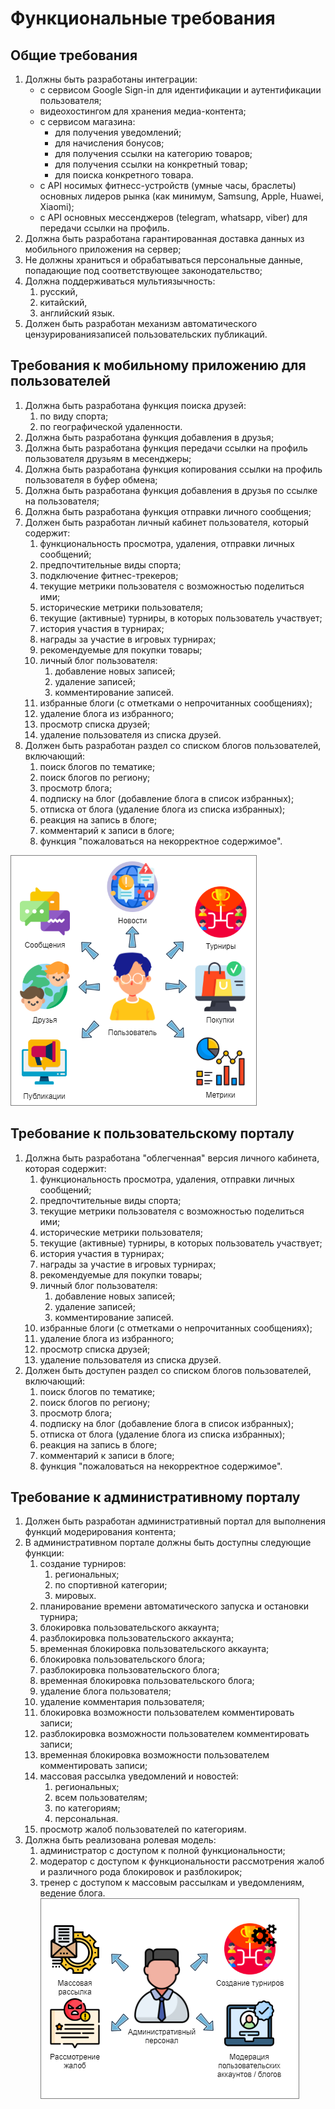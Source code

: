 # Функциональные требования
## Общие требования
1. Должны быть разработаны интеграции:
   - с сервисом Google Sign-in для идентификации и аутентификации пользователя;
   - видеохостингом для хранения медиа-контента;
   - с сервисом магазина:
     * для получения уведомлений; 
     * для начисления бонусов;
     * для получения ссылки на категорию товаров;
     * для получения ссылки на конкретный товар;
     * для поиска конкретного товара.
   - с API носимых фитнесс-устройств (умные часы, браслеты) основных лидеров рынка (как минимум, Samsung, Apple, Huawei, Xiaomi);
   - с API основных мессенджеров (telegram, whatsapp, viber) для передачи ссылки на профиль.
2. Должна быть разработана гарантированная доставка данных из мобильного приложения на сервер;
3. Не должны храниться и обрабатываться персональные данные, попадающие под соответствующее законодательство;
4. Должна поддерживаться мультиязычность:
   1. русский,
   2. китайский,
   3. английский язык.
5. Должен быть разработан механизм автоматического цензурированиязаписей пользовательских публикаций.
## Требования к мобильному приложению для пользователей
1. Должна быть разработана функция поиска друзей:
   1. по виду спорта;
   2. по географической удаленности.
2. Должна быть разработана функция добавления в друзья;
3. Должна быть разработана функция передачи ссылки на профиль пользователя друзьям в месенджеры;
4. Должна быть разработана функция копирования ссылки на профиль пользователя в буфер обмена;
5. Должна быть разработана функция добавления в друзья по ссылке на пользователя;
6. Должна быть разработана функция отправки личного сообщения;
7. Должен быть разработан личный кабинет пользователя, который содержит:
    1. функциональность просмотра, удаления, отправки личных сообщений;
    2. предпочтительные виды спорта;
    3. подключение фитнес-трекеров;
    4. текущие метрики пользователя с возможностью поделиться ими;
    5. исторические метрики пользователя;
    6. текущие (активные) турниры, в которых пользователь участвует;
    7. история участия в турнирах;
    8. награды за участие в игровых турнирах;
    9. рекомендуемые для покупки товары;
    10. личный блог пользователя:
        1. добавление новых записей;
        2. удаление записей;
        3. комментирование записей.
    11. избранные блоги (с отметками о непрочитанных сообщениях);
    12. удаление блога из избранного;
    13. просмотр списка друзей;
    14. удаление пользователя из списка друзей.
8. Должен быть разработан раздел со списком блогов пользователей, включающий:
    1. поиск блогов по тематике;
    2. поиск блогов по региону;
    3. просмотр блога;
    4. подписку на блог (добавление блога в список избранных);
    5. отписка от блога (удаление блога из списка избранных);
    6. реакция на запись в блоге;
    7. комментарий к записи в блоге;
    8. функция "пожаловаться на некорректное содержимое".

![img.png](img.png)
## Требование к пользовательскому порталу
1. Должна быть разработана "облегченная" версия личного кабинета, которая содержит:
    1. функциональность просмотра, удаления, отправки личных сообщений;
    2. предпочтительные виды спорта;
    4. текущие метрики пользователя с возможностью поделиться ими;
    5. исторические метрики пользователя;
    6. текущие (активные) турниры, в которых пользователь участвует;
    7. история участия в турнирах;
    8. награды за участие в игровых турнирах;
    9. рекомендуемые для покупки товары;
    10. личный блог пользователя:
        1. добавление новых записей;
        2. удаление записей;
        3. комментирование записей.
    11. избранные блоги (с отметками о непрочитанных сообщениях);
    12. удаление блога из избранного;
    13. просмотр списка друзей;
    14. удаление пользователя из списка друзей.
2. Должен быть доступен раздел со списком блогов пользователей, включающий:
    1. поиск блогов по тематике;
    2. поиск блогов по региону;
    3. просмотр блога;
    4. подписку на блог (добавление блога в список избранных);
    5. отписка от блога (удаление блога из списка избранных);
    6. реакция на запись в блоге;
    7. комментарий к записи в блоге;
    8. функция "пожаловаться на некорректное содержимое".
## Требование к административному порталу
1. Должен быть разработан административный портал для выполнения функций модерирования контента;
2. В административном портале должны быть доступны следующие функции:
   1. создание турниров:
      1. региональных;
      2. по спортивной категории;
      3. мировых.
   2. планирование времени автоматического запуска и остановки турнира;
   3. блокировка пользовательского аккаунта;
   4. разблокировка пользовательского аккаунта;
   5. временная блокировка пользовательского аккаунта;
   6. блокировка пользовательского блога;
   7. разблокировка пользовательского блога;
   8. временная блокировка пользовательского блога;
   9. удаление блога пользователя;
   10. удаление комментария пользователя;
   11. блокировка возможности пользователем комментировать записи;
   12. разблокировка возможности пользователем комментировать записи;
   13. временная блокировка возможности пользователем комментировать записи;
   14. массовая рассылка уведомлений и новостей:
       1. региональных;
       2. всем пользователям;
       3. по категориям;
       4. персональная.
   15. просмотр жалоб пользователей по категориям. 
3. Должна быть реализована ролевая модель:
   1. администратор с доступом к полной функциональности;
   2. модератор с доступом к функциональности рассмотрения жалоб и различного рода блокировок и разблокирок;
   3. тренер с доступом к массовым рассылкам и уведомлениям, ведение блога.
![img_3.png](img_3.png)